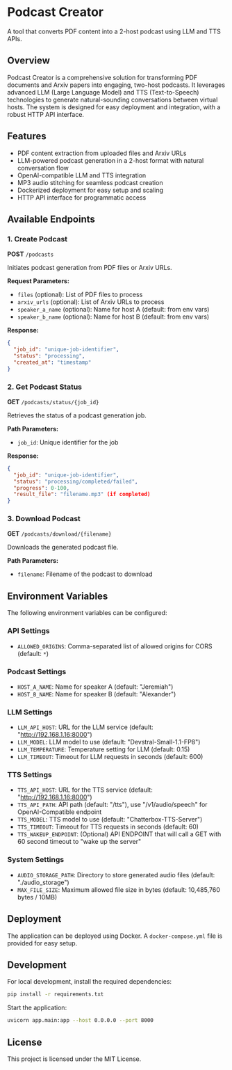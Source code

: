 # Podcast Creator

A tool that converts PDF content into a 2-host podcast using LLM and TTS APIs.

## Overview

Podcast Creator is a comprehensive solution for transforming PDF documents and Arxiv papers into engaging, two-host podcasts. It leverages advanced LLM (Large Language Model) and TTS (Text-to-Speech) technologies to generate natural-sounding conversations between virtual hosts. The system is designed for easy deployment and integration, with a robust HTTP API interface.

## Features

- PDF content extraction from uploaded files and Arxiv URLs
- LLM-powered podcast generation in a 2-host format with natural conversation flow
- OpenAI-compatible LLM and TTS integration
- MP3 audio stitching for seamless podcast creation
- Dockerized deployment for easy setup and scaling
- HTTP API interface for programmatic access

## Available Endpoints

### 1. Create Podcast
**POST** `/podcasts`

Initiates podcast generation from PDF files or Arxiv URLs.

**Request Parameters:**
- `files` (optional): List of PDF files to process
- `arxiv_urls` (optional): List of Arxiv URLs to process
- `speaker_a_name` (optional): Name for host A (default: from env vars)
- `speaker_b_name` (optional): Name for host B (default: from env vars)

**Response:**
```json
{
  "job_id": "unique-job-identifier",
  "status": "processing",
  "created_at": "timestamp"
}
```

### 2. Get Podcast Status
**GET** `/podcasts/status/{job_id}`

Retrieves the status of a podcast generation job.

**Path Parameters:**
- `job_id`: Unique identifier for the job

**Response:**
```json
{
  "job_id": "unique-job-identifier",
  "status": "processing/completed/failed",
  "progress": 0-100,
  "result_file": "filename.mp3" (if completed)
}
```

### 3. Download Podcast
**GET** `/podcasts/download/{filename}`

Downloads the generated podcast file.

**Path Parameters:**
- `filename`: Filename of the podcast to download

## Environment Variables

The following environment variables can be configured:

### API Settings
- `ALLOWED_ORIGINS`: Comma-separated list of allowed origins for CORS (default: `*`)

### Podcast Settings
- `HOST_A_NAME`: Name for speaker A (default: "Jeremiah")
- `HOST_B_NAME`: Name for speaker B (default: "Alexander")

### LLM Settings
- `LLM_API_HOST`: URL for the LLM service (default: "http://192.168.1.16:8000")
- `LLM_MODEL`: LLM model to use (default: "Devstral-Small-1.1-FP8")
- `LLM_TEMPERATURE`: Temperature setting for LLM (default: 0.15)
- `LLM_TIMEOUT`: Timeout for LLM requests in seconds (default: 600)

### TTS Settings
- `TTS_API_HOST`: URL for the TTS service (default: "http://192.168.1.16:8000")
- `TTS_API_PATH`: API path (default: "/tts"), use "/v1/audio/speech" for OpenAI-Compatible endpoint
- `TTS_MODEL`: TTS model to use (default: "Chatterbox-TTS-Server")
- `TTS_TIMEOUT`: Timeout for TTS requests in seconds (default: 60)
- `TTS_WAKEUP_ENDPOINT`: (Optional) API ENDPOINT that will call a GET with 60 second timeout to "wake up the server"

### System Settings
- `AUDIO_STORAGE_PATH`: Directory to store generated audio files (default: "./audio_storage")
- `MAX_FILE_SIZE`: Maximum allowed file size in bytes (default: 10,485,760 bytes / 10MB)

## Deployment

The application can be deployed using Docker. A `docker-compose.yml` file is provided for easy setup.

## Development

For local development, install the required dependencies:

```bash
pip install -r requirements.txt
```

Start the application:

```bash
uvicorn app.main:app --host 0.0.0.0 --port 8000
```

## License

This project is licensed under the MIT License.